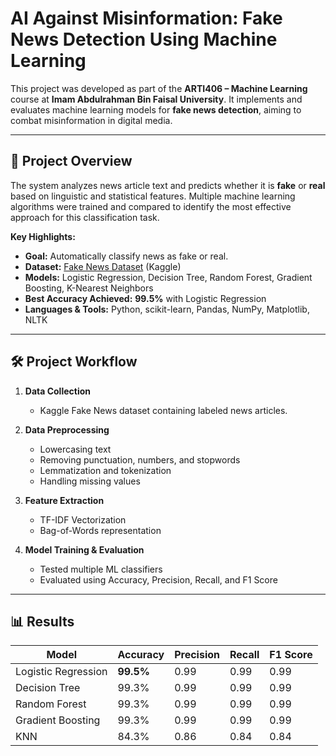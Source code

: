 # AI Against Misinformation: Fake News Detection Using Machine Learning

This project was developed as part of the **ARTI406 – Machine Learning** course at **Imam Abdulrahman Bin Faisal University**. It implements and evaluates machine learning models for **fake news detection**, aiming to combat misinformation in digital media.

---

## 📌 Project Overview

The system analyzes news article text and predicts whether it is **fake** or **real** based on linguistic and statistical features. Multiple machine learning algorithms were trained and compared to identify the most effective approach for this classification task.

**Key Highlights:**

* **Goal:** Automatically classify news as fake or real.
* **Dataset:** [Fake News Dataset](https://www.kaggle.com/c/fake-news) (Kaggle)
* **Models:** Logistic Regression, Decision Tree, Random Forest, Gradient Boosting, K-Nearest Neighbors
* **Best Accuracy Achieved:** **99.5%** with Logistic Regression
* **Languages & Tools:** Python, scikit-learn, Pandas, NumPy, Matplotlib, NLTK

---

## 🛠 Project Workflow

1. **Data Collection**

   * Kaggle Fake News dataset containing labeled news articles.

2. **Data Preprocessing**

   * Lowercasing text
   * Removing punctuation, numbers, and stopwords
   * Lemmatization and tokenization
   * Handling missing values

3. **Feature Extraction**

   * TF-IDF Vectorization
   * Bag-of-Words representation

4. **Model Training & Evaluation**

   * Tested multiple ML classifiers
   * Evaluated using Accuracy, Precision, Recall, and F1 Score

---

## 📊 Results

| Model               | Accuracy  | Precision | Recall | F1 Score |
| ------------------- | --------- | --------- | ------ | -------- |
| Logistic Regression | **99.5%** | 0.99      | 0.99   | 0.99     |
| Decision Tree       | 99.3%     | 0.99      | 0.99   | 0.99     |
| Random Forest       | 99.3%     | 0.99      | 0.99   | 0.99     |
| Gradient Boosting   | 99.3%     | 0.99      | 0.99   | 0.99     |
| KNN                 | 84.3%     | 0.86      | 0.84   | 0.84     |

